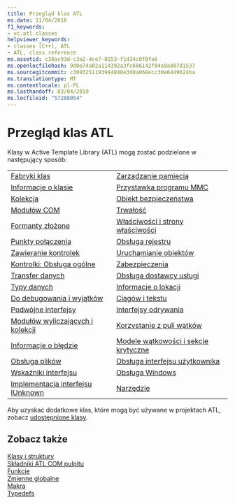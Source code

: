 ```yaml
---
title: Przegląd klas ATL
ms.date: 11/04/2016
f1_keywords:
- vc.atl.classes
helpviewer_keywords:
- classes [C++], ATL
- ATL, class reference
ms.assetid: c38ac93d-c3a2-4ce7-8153-f1d34c0f0fa6
ms.openlocfilehash: 9d0e74a02a114392a3fc686142f84a9a807d1537
ms.sourcegitcommit: c3093251193944840e3d0a068ecc30e6449624ba
ms.translationtype: MT
ms.contentlocale: pl-PL
ms.lasthandoff: 03/04/2019
ms.locfileid: "57288054"
---
```

# <a name="atl-class-overview"></a>Przegląd klas ATL

Klasy w Active Template Library (ATL) mogą zostać podzielone w następujący sposób:

|||
|-|-|
|[Fabryki klas](../atl/class-factories-classes.md)|[Zarządzanie pamięcią](../atl/memory-management-classes.md)|
|[Informacje o klasie](../atl/class-information-classes.md)|[Przystawka programu MMC](../atl/mmc-snap-in-classes.md)|
|[Kolekcja](../atl/collection-classes.md)|[Obiekt bezpieczeństwa](../atl/object-safety-classes.md)|
|[Modułów COM](../atl/com-modules-classes.md)|[Trwałość](../atl/persistence-classes.md)|
|[Formanty złożone](../atl/composite-controls-classes.md)|[Właściwości i strony właściwości](../atl/properties-and-property-pages-classes.md)|
|[Punkty połączenia](../atl/connection-points-classes.md)|[Obsługa rejestru](../atl/registry-support-classes.md)|
|[Zawieranie kontrolek](../atl/control-containment-classes.md)|[Uruchamianie obiektów](../atl/running-objects-classes.md)|
|[Kontrolki: Obsługa ogólne](../atl/controls-general-support-classes.md)|[Zabezpieczenia](../atl/security-classes.md)|
|[Transfer danych](../atl/data-transfer-classes.md)|[Obsługa dostawcy usługi](../atl/service-provider-support-classes.md)|
|[Typy danych](../atl/data-types-classes.md)|[Informacje o lokacji](../atl/site-information-classes.md)|
|[Do debugowania i wyjątków](../atl/debugging-and-exceptions-classes.md)|[Ciągów i tekstu](../atl/string-and-text-classes.md)|
|[Podwójne interfejsy](../atl/dual-interfaces-classes.md)|[Interfejsy odrywania](../atl/tear-off-interfaces-classes.md)|
|[Modułów wyliczających i kolekcji](../atl/enumerators-and-collections-classes.md)|[Korzystanie z puli wątków](../atl/thread-pooling-classes.md)|
|[Informacje o błędzie](../atl/error-information-classes.md)|[Modele wątkowości i sekcje krytyczne](../atl/threading-models-and-critical-sections-classes.md)|
|[Obsługa plików](../atl/file-handling-classes.md)|[Obsługa interfejsu użytkownika](../atl/ui-support-classes.md)|
|[Wskaźniki interfejsu](../atl/interface-pointers-classes.md)|[Obsługa Windows](../atl/windows-support-classes.md)|
|[Implementacja interfejsu IUnknown](../atl/iunknown-implementation-classes.md)|[Narzędzie](../atl/utility-classes.md)|

Aby uzyskać dodatkowe klas, które mogą być używane w projektach ATL, zobacz [udostępnione klasy](../atl-mfc-shared/atl-mfc-shared-classes.md).

## <a name="see-also"></a>Zobacz także

[Klasy i struktury](../atl/reference/atl-classes.md)<br/>
[Składniki ATL COM pulpitu](../atl/atl-com-desktop-components.md)<br/>
[Funkcje](../atl/reference/atl-functions.md)<br/>
[Zmienne globalne](../atl/reference/atl-global-variables.md)<br/>
[Makra](../atl/reference/atl-macros.md)<br/>
[Typedefs](../atl/reference/atl-typedefs.md)
